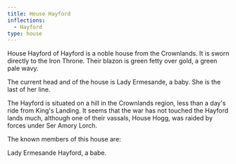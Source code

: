 ```yaml
---
title: House Hayford
inflections:
  - Hayford
type: house
---
```


House Hayford of Hayford is a noble house from the Crownlands. It is sworn directly to the Iron Throne. Their blazon is green fetty over gold, a green pale wavy.

The current head and of the house is Lady Ermesande, a baby. She is the last of her line.

The Hayford is situated on a hill in the Crownlands region, less than a day's ride from King's Landing. It seems that the war has not touched the Hayford lands much, although one of their vassals, House Hogg, was raided by forces under Ser Amory Lorch.

The known members of this house are:

Lady Ermesande Hayford, a babe.


